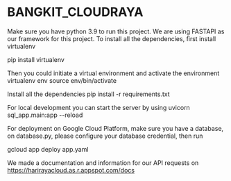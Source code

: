 # BANGKIT_CLOUDRAYA

Make sure you have python 3.9 to run this project.
We are using FASTAPI as our framework for this project. To install all the dependencies, first install virtualenv

pip install virtualenv

Then you could initiate a virtual environment and activate the environment
virtualenv env
source env/bin/activate

Install all the dependencies
pip install -r requirements.txt

For local development you can start the server by using
uvicorn sql_app.main:app --reload

For deployment on Google Cloud Platform, make sure you have a database, on database.py, please configure your database credential, then run

gcloud app deploy app.yaml

We made a documentation and information for our API requests on https://harirayacloud.as.r.appspot.com/docs
